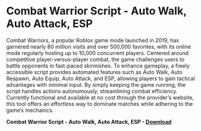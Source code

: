 <h1>Combat Warrior Script - Auto Walk, Auto Attack, ESP</h1>

Combat Warriors, a popular Roblox game mode launched in 2019, has garnered nearly 80 million visits and over 500,000 favorites, with its online mode regularly hosting up to 10,000 concurrent players. Centered around competitive player-versus-player combat, the game challenges users to battle opponents in fast-paced skirmishes. To enhance gameplay, a freely accessible script provides automated features such as Auto Walk, Auto Respawn, Auto Equip, Auto Attack, and ESP, allowing players to gain tactical advantages with minimal input. By simply keeping the game running, the script handles actions autonomously, streamlining combat efficiency. Currently functional and available at no cost through the provider’s website, this tool offers an effortless way to dominate matches while adhering to the game’s mechanics.

**Combat Warrior Script - Auto Walk, Auto Attack, ESP - [Download](https://www.dlgram.com/public/files/api.php?shortened=DZzgFh)**


